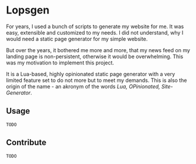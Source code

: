 # Lopsgen

For years, I used a bunch of scripts to generate my website for me. It
was easy, extensible and customized to my needs. I did not understand,
why I would need a static page generator for my simple website.

But over the years, it bothered me more and more, that my news feed on
my landing page is non-persistent, otherwise it would be overwhelming.
This was my motivation to implement this project.

It is a Lua-based, highly opinionated static page generator with a very
limited feature set to do not more but to meet my demands. This is also
the origin of the name - an akronym of the words *Lua, OPinionated, Site-Generator*.


## Usage

```
TODO
```

## Contribute

```
TODO
```


